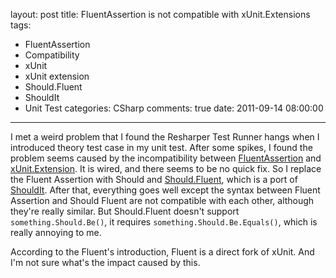layout: post
title: FluentAssertion is not compatible with xUnit.Extensions
tags:
  - FluentAssertion
  - Compatibility
  - xUnit
  - xUnit extension
  - Should.Fluent
  - ShouldIt
  - Unit Test
categories: CSharp
comments: true
date: 2011-09-14 08:00:00
---
I met a weird problem that I found the Resharper Test Runner hangs when I introduced theory test case in my unit test. 
After some spikes, I found the problem seems caused by the incompatibility between [FluentAssertion](http://fluentassertions.codeplex.com/) and [xUnit.Extension](http://xunit.codeplex.com/).
It is wired, and there seems to be no quick fix.
So I replace the Fluent Assertion with Should and [Should.Fluent](http://should.codeplex.com/), which is a port of [ShouldIt](http://code.google.com/p/shouldit/). 
After that, everything goes well except the syntax between Fluent Assertion and Should Fluent are not compatible with each other, although they're really similar.
But Should.Fluent doesn't support `something.Should.Be()`, it requires `something.Should.Be.Equals()`, which is really annoying to me.

According to the Fluent's introduction, Fluent is a direct fork of xUnit. And I'm not sure what's the impact caused by this.